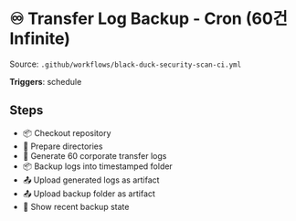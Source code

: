 # ♾️ Transfer Log Backup - Cron (60건 Infinite)

Source: `.github/workflows/black-duck-security-scan-ci.yml`

**Triggers**: schedule

## Steps
- 📦 Checkout repository
- 📁 Prepare directories
- 💾 Generate 60 corporate transfer logs
- 📦 Backup logs into timestamped folder
- 📤 Upload generated logs as artifact
- 📤 Upload backup folder as artifact
- 📂 Show recent backup state
